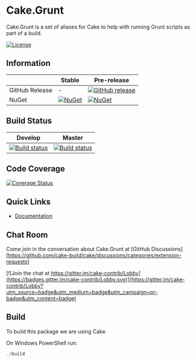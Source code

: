 # Cake.Grunt

Cake.Grunt is a set of aliases for Cake to help with running Grunt scripts as part of a build.

[![License](http://img.shields.io/:license-mit-blue.svg)](http://cake-contrib.mit-license.org)

## Information

| | Stable | Pre-release |
|---|---|---|
|GitHub Release|-|[![GitHub release](https://img.shields.io/github/release/cake-contrib/Cake.Grunt.svg)](https://github.com/cake-contrib/Cake.Grunt/releases/latest)|
|NuGet|[![NuGet](https://img.shields.io/nuget/v/Cake.Grunt.svg)](https://www.nuget.org/packages/Cake.Grunt)|[![NuGet](https://img.shields.io/nuget/vpre/Cake.Grunt.svg)](https://www.nuget.org/packages/Cake.Grunt)|

## Build Status

|Develop|Master|
|:--:|:--:|
|[![Build status](https://ci.appveyor.com/api/projects/status/ox95k7k1svl4nhkd/branch/develop?svg=true)](https://ci.appveyor.com/project/cakecontrib/cake-grunt/branch/develop)|[![Build status](https://ci.appveyor.com/api/projects/status/ox95k7k1svl4nhkd/branch/develop?svg=true)](https://ci.appveyor.com/project/cakecontrib/cake-grunt/branch/master)|

## Code Coverage

[![Coverage Status](https://coveralls.io/repos/github/cake-contrib/Cake.Grunt/badge.svg?branch=develop)](https://coveralls.io/github/cake-contrib/Cake.Grunt?branch=develop)

## Quick Links

- [Documentation](https://cake-contrib.github.io/Cake.Grunt)

## Chat Room

Come join in the conversation about Cake.Grunt at [GitHub Discussions][https://github.com/cake-build/cake/discussions/categories/extension-requests]

[![Join the chat at https://gitter.im/cake-contrib/Lobby](https://badges.gitter.im/cake-contrib/Lobby.svg)](https://gitter.im/cake-contrib/Lobby?utm_source=badge&utm_medium=badge&utm_campaign=pr-badge&utm_content=badge)

## Build

To build this package we are using Cake.

On Windows PowerShell run:

```powershell
./build
```